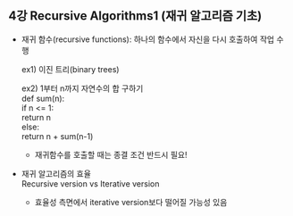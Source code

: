 ## 4강 Recursive Algorithms1 (재귀 알고리즘 기초)

- 재귀 함수(recursive functions): 하나의 함수에서 자신을 다시 호출하여 작업 수행  

    ex1) 이진 트리(binary trees)  

    ex2) 1부터 n까지 자연수의 합 구하기  
        def sum(n):  
            if n <= 1:  
                return n  
            else:  
                return n + sum(n-1)  
    * 재귀함수를 호출할 때는 종결 조건 반드시 필요!  

- 재귀 알고리즘의 효율  
    Recursive version vs Iterative version  
    * 효율성 측면에서 iterative version보다 떨어질 가능성 있음

    
